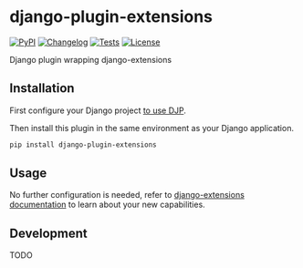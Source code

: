 # django-plugin-extensions

[![PyPI](https://img.shields.io/pypi/v/django-plugin-extensions.svg)](https://pypi.org/project/django-plugin-extensions/)
[![Changelog](https://img.shields.io/github/v/release/Sleppy-Technologies/django-plugin-extensions?include_prereleases&label=changelog)](https://github.com/Sleppy-Technologies/django-plugin-extensions/releases)
[![Tests](https://github.com/Sleppy-Technologies/django-plugin-extensions/workflows/Test/badge.svg)](https://github.com/Sleppy-Technologies/django-plugin-extensions/actions?query=workflow%3ATest)
[![License](https://img.shields.io/badge/license-Apache%202.0-blue.svg)](https://github.com/Sleppy-Technologies/django-plugin-extensions/blob/main/LICENSE)

Django plugin wrapping django-extensions

## Installation

First configure your Django project [to use DJP](https://djp.readthedocs.io/en/latest/installing_plugins.html).

Then install this plugin in the same environment as your Django application.

```bash
pip install django-plugin-extensions
```

## Usage

No further configuration is needed, refer to [django-extensions documentation](https://django-extensions.readthedocs.io/en/latest/index.html) to learn about your new capabilities.

## Development

TODO
